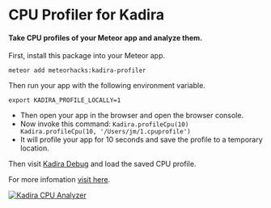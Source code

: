 # CPU Profiler for Kadira

#### Take CPU profiles of your Meteor app and analyze them.

First, install this package into your Meteor app.

~~~shell
meteor add meteorhacks:kadira-profiler
~~~

Then run your app with the following environment variable.

~~~
export KADIRA_PROFILE_LOCALLY=1
~~~

* Then open your app in the browser and open the browser console.
* Now invoke this command: `Kadira.profileCpu(10) Kadira.profileCpu(10, '/Users/jm/1.cpuprofile')`
* It will profile your app for 10 seconds and save the profile to a temporary location.

Then visit [Kadira Debug](http://debug.kadiraio.com/debug?tab=cpu-profiler) and load the saved CPU profile. 

For more infomation [visit here](https://kadira.io/platform/kadira-debug/cpu-profiling).

[![Kadira CPU Analyzer](https://cldup.com/9e2Zti7psL.png)](https://kadira.io/platform/kadira-debug/cpu-profiling)

